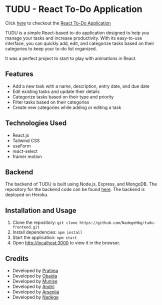 # TUDU - React To-Do Application
Click [here](https://tudu-bcode.netlify.app/) to checkout the [React To-Do Application](https://tudu-bcode.netlify.app/)

TUDU is a simple React-based to-do application designed to help you manage your tasks and increase productivity. With its easy-to-use interface, you can quickly add, edit, and categorize tasks based on their categories to keep your to-do list organized.

It was a perfect project to start to play with animations in React.

## Features

- Add a new task with a name, description, entry date, and due date
- Edit existing tasks and update their details
- Categorize tasks based on their type and priority
- Filter tasks based on their categories
- Create new categories while adding or editing a task

## Technologies Used

- React.js
- Tailwind CSS
- useForm
- react-select
- framer motion

## Backend

The backend of TUDU is built using Node.js, Express, and MongoDB. The repository for the backend code can be found [here](https://github.com/NadegeHbg/tudu-backend). The backend is deployed on Heroku.

## Installation and Usage

1. Clone the repository: `git clone https://github.com/NadegeHbg/tudu-frontend.git`
2. Install dependencies: `npm install`
3. Start the application: `npm start`
4. Open [http://localhost:3000](http://localhost:3000) to view it in the browser.

## Credits

- Developed by [Pratima](https://github.com/pratisam)
- Developed by [Obaida](https://github.com/obaida-zak)
- Developed by [Munise](https://github.com/muniseben)
- Developed by [Andrii](https://github.com/andriivam)
- Developed by [Arseniia](https://github.com/ArseniiaD)
- Developed by [Nadège](https://github.com/NadegeHbg)

